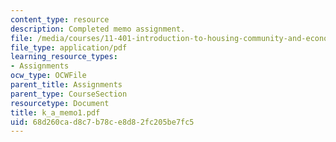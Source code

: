 ```yaml
---
content_type: resource
description: Completed memo assignment.
file: /media/courses/11-401-introduction-to-housing-community-and-economic-development-fall-2003/68d260cad8c7b78ce8d82fc205be7fc5_k_a_memo1.pdf
file_type: application/pdf
learning_resource_types:
- Assignments
ocw_type: OCWFile
parent_title: Assignments
parent_type: CourseSection
resourcetype: Document
title: k_a_memo1.pdf
uid: 68d260ca-d8c7-b78c-e8d8-2fc205be7fc5
---
```

